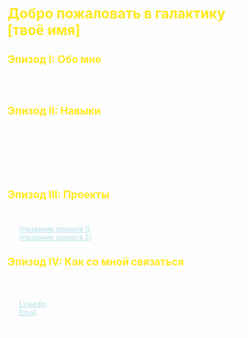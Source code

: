 <h1 style="color: #FFE81F;">Добро пожаловать в галактику [твоё имя]</h1>

<h2 style="color: #FFE81F;">Эпизод I: Обо мне</h2>

<p style="color: #FFFFFF;">Здравствуйте, Падаваны. Меня зовут [твоё имя], я - разработчик из [город/страна]. Моя специализация - это [твоя специализация].</p>

<h2 style="color: #FFE81F;">Эпизод II: Навыки</h2>

<p style="color: #FFFFFF;">Я владею Силой следующих технологий:</p>

<ul style="color: #FFFFFF;">
  <li>Меч света: [Язык программирования]</li>
  <li>Сила: [Фреймворк/Библиотека]</li>
  <li>Йода: [База данных]</li>
  <li>Темная сторона: [Еще один навык]</li>
</ul>

<h2 style="color: #FFE81F;">Эпизод III: Проекты</h2>

<p style="color: #FFFFFF;">Вот некоторые из моих проектов, которые я разработал:</p>

<ul style="color: #FFFFFF;">
  <li><a href="ссылка на проект" style="color: #B0E0E6;">[Название проекта 1]</a> - [Краткое описание проекта]</li>
  <li><a href="ссылка на проект" style="color: #B0E0E6;">[Название проекта 2]</a> - [Краткое описание проекта]</li>
</ul>

<h2 style="color: #FFE81F;">Эпизод IV: Как со мной связаться</h2>

<p style="color: #FFFFFF;">Если вы хотите связаться со мной или просто обсудить Star Wars, вы можете найти меня здесь:</p>

<ul style="color: #FFFFFF;">
  <li><a href="ссылка на профиль LinkedIn" style="color: #B0E0E6;">LinkedIn</a></li>
  <li><a href="mailto:твой адрес электронной почты" style="color: #B0E0E6;">Email</a></li>
</ul>

<p style="color: #FFFFFF;"><i>Помни, Сила всегда будет с тобой!</i></p>

